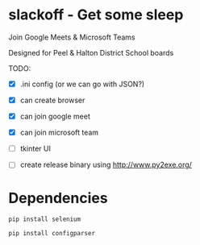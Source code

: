 # slackoff - Get some sleep

Join Google Meets & Microsoft Teams

Designed for Peel & Halton District School boards

TODO:
- [x] .ini config (or we can go with JSON?)
- [x] can create browser
- [x] can join google meet
- [x] can join microsoft team
- [ ] tkinter UI 
- [ ] create release binary using http://www.py2exe.org/


# Dependencies 
`pip install selenium`

`pip install configparser`
